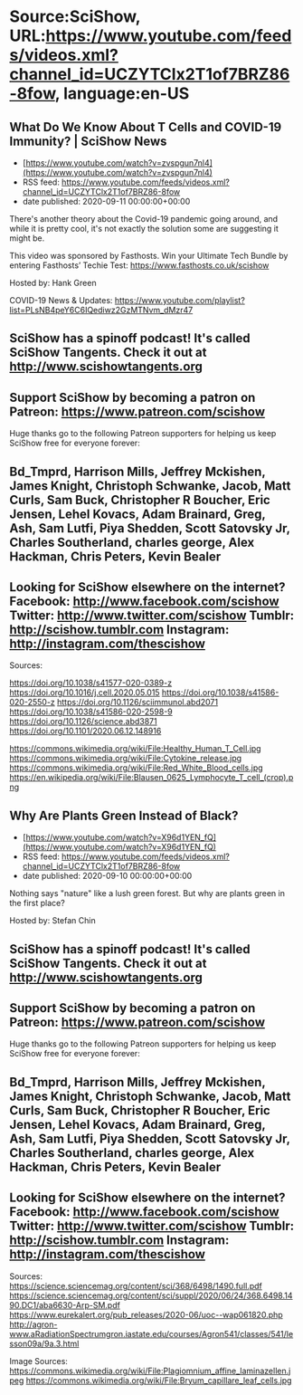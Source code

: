 # Source:SciShow, URL:https://www.youtube.com/feeds/videos.xml?channel_id=UCZYTClx2T1of7BRZ86-8fow, language:en-US

## What Do We Know About T Cells and COVID-19 Immunity? | SciShow News
 - [https://www.youtube.com/watch?v=zvspgun7nl4](https://www.youtube.com/watch?v=zvspgun7nl4)
 - RSS feed: https://www.youtube.com/feeds/videos.xml?channel_id=UCZYTClx2T1of7BRZ86-8fow
 - date published: 2020-09-11 00:00:00+00:00

There's another theory about the Covid-19 pandemic going around, and while it is pretty cool, it's not exactly the solution some are suggesting it might be.

This video was sponsored by Fasthosts. Win your Ultimate Tech Bundle by entering Fasthosts’ Techie Test: https://www.fasthosts.co.uk/scishow

Hosted by: Hank Green

COVID-19 News & Updates: https://www.youtube.com/playlist?list=PLsNB4peY6C6IQediwz2GzMTNvm_dMzr47

SciShow has a spinoff podcast! It's called SciShow Tangents. Check it out at http://www.scishowtangents.org
----------
Support SciShow by becoming a patron on Patreon: https://www.patreon.com/scishow
----------
Huge thanks go to the following Patreon supporters for helping us keep SciShow free for everyone forever:

Bd_Tmprd, Harrison Mills, Jeffrey Mckishen, James Knight, Christoph Schwanke, Jacob, Matt Curls, Sam Buck, Christopher R Boucher, Eric Jensen, Lehel Kovacs, Adam Brainard, Greg, Ash, Sam Lutfi, Piya Shedden, Scott Satovsky Jr, Charles Southerland, charles george, Alex Hackman, Chris Peters, Kevin Bealer
----------
Looking for SciShow elsewhere on the internet?
Facebook: http://www.facebook.com/scishow
Twitter: http://www.twitter.com/scishow
Tumblr: http://scishow.tumblr.com
Instagram: http://instagram.com/thescishow
----------
Sources:

https://doi.org/10.1038/s41577-020-0389-z
https://doi.org/10.1016/j.cell.2020.05.015
https://doi.org/10.1038/s41586-020-2550-z
https://doi.org/10.1126/sciimmunol.abd2071
https://doi.org/10.1038/s41586-020-2598-9
https://doi.org/10.1126/science.abd3871
https://doi.org/10.1101/2020.06.12.148916 

https://commons.wikimedia.org/wiki/File:Healthy_Human_T_Cell.jpg
https://commons.wikimedia.org/wiki/File:Cytokine_release.jpg
https://commons.wikimedia.org/wiki/File:Red_White_Blood_cells.jpg
https://en.wikipedia.org/wiki/File:Blausen_0625_Lymphocyte_T_cell_(crop).png

## Why Are Plants Green Instead of Black?
 - [https://www.youtube.com/watch?v=X96d1YEN_fQ](https://www.youtube.com/watch?v=X96d1YEN_fQ)
 - RSS feed: https://www.youtube.com/feeds/videos.xml?channel_id=UCZYTClx2T1of7BRZ86-8fow
 - date published: 2020-09-10 00:00:00+00:00

Nothing says "nature" like a lush green forest. But why are plants green in the first place? 

Hosted by: Stefan Chin

SciShow has a spinoff podcast! It's called SciShow Tangents. Check it out at http://www.scishowtangents.org
----------
Support SciShow by becoming a patron on Patreon: https://www.patreon.com/scishow
----------
Huge thanks go to the following Patreon supporters for helping us keep SciShow free for everyone forever:

Bd_Tmprd, Harrison Mills, Jeffrey Mckishen, James Knight, Christoph Schwanke, Jacob, Matt Curls, Sam Buck, Christopher R Boucher, Eric Jensen, Lehel Kovacs, Adam Brainard, Greg, Ash, Sam Lutfi, Piya Shedden, Scott Satovsky Jr, Charles Southerland, charles george, Alex Hackman, Chris Peters, Kevin Bealer
----------
Looking for SciShow elsewhere on the internet?
Facebook: http://www.facebook.com/scishow
Twitter: http://www.twitter.com/scishow
Tumblr: http://scishow.tumblr.com
Instagram: http://instagram.com/thescishow
----------
Sources:
https://science.sciencemag.org/content/sci/368/6498/1490.full.pdf
https://science.sciencemag.org/content/sci/suppl/2020/06/24/368.6498.1490.DC1/aba6630-Arp-SM.pdf
https://www.eurekalert.org/pub_releases/2020-06/uoc--wap061820.php
http://agron-www.aRadiationSpectrumgron.iastate.edu/courses/Agron541/classes/541/lesson09a/9a.3.html

Image Sources:
https://commons.wikimedia.org/wiki/File:Plagiomnium_affine_laminazellen.jpeg
https://commons.wikimedia.org/wiki/File:Bryum_capillare_leaf_cells.jpg

